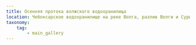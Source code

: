 ```yaml
---
title: Осенняя протока волжского водохранилища
location: Чебоксарское водохранилище на реке Волга, разлив Волги и Суры. Горномарийский район, республика Марий Эл, Россия
taxonomy:
    tag:
        - main_gallery
---
```

